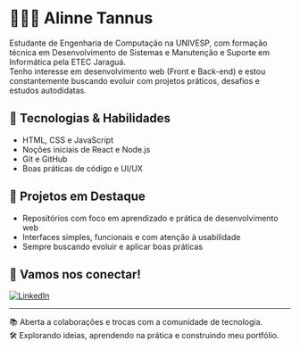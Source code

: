 # 👩🏽‍💻 Alinne Tannus

Estudante de Engenharia de Computação na UNIVESP, com formação técnica em Desenvolvimento de Sistemas e Manutenção e Suporte em Informática pela ETEC Jaraguá.  
Tenho interesse em desenvolvimento web (Front e Back-end) e estou constantemente buscando evoluir com projetos práticos, desafios e estudos autodidatas.

## 🚀 Tecnologias & Habilidades
- HTML, CSS e JavaScript  
- Noções iniciais de React e Node.js  
- Git e GitHub  
- Boas práticas de código e UI/UX  

## 💼 Projetos em Destaque
- Repositórios com foco em aprendizado e prática de desenvolvimento web
- Interfaces simples, funcionais e com atenção à usabilidade
- Sempre buscando evoluir e aplicar boas práticas

## 🤝 Vamos nos conectar!
[![LinkedIn](https://img.shields.io/badge/-LinkedIn-blue?style=flat-square&logo=linkedin)](https://www.linkedin.com/in/alinne-tannus/)

---

📚 Aberta a colaborações e trocas com a comunidade de tecnologia.  
🛠️ Explorando ideias, aprendendo na prática e construindo meu portfólio.
